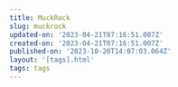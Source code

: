 ```yaml
---
title: MuckRock
slug: muckrock
updated-on: '2023-04-21T07:16:51.007Z'
created-on: '2023-04-21T07:16:51.007Z'
published-on: '2023-10-20T14:07:03.064Z'
layout: '[tags].html'
tags: tags
---
```




